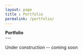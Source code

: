 ```yaml
---
layout: page
title : Portfolio
permalink: /portfolio/
---
```


<div class="manual-post">
  <div class="manual manual-title">
  <strong>Portfolio</strong>
  </div>
</div>
---

Under construction -- coming soon
